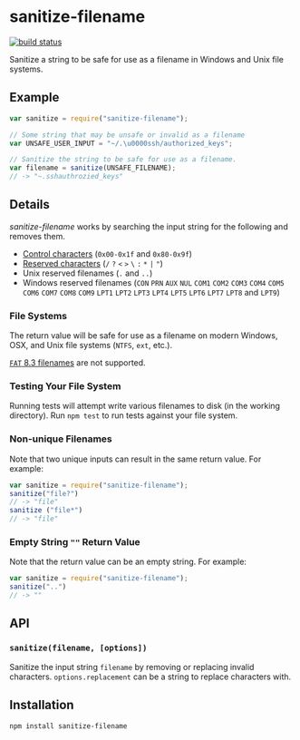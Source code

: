 # sanitize-filename

[![build
status](https://secure.travis-ci.org/parshap/node-sanitize-filename.svg?branch=master)](http://travis-ci.org/parshap/node-sanitize-filename)

Sanitize a string to be safe for use as a filename in Windows and Unix
file systems.

## Example

```js
var sanitize = require("sanitize-filename");

// Some string that may be unsafe or invalid as a filename
var UNSAFE_USER_INPUT = "~/.\u0000ssh/authorized_keys";

// Sanitize the string to be safe for use as a filename.
var filename = sanitize(UNSAFE_FILENAME);
// -> "~.sshauthrozied_keys"
```

## Details

*sanitize-filename* works by searching the input string for the
following and removes them.

 * [Control characters][] (`0x00-0x1f` and `0x80-0x9f`)
 * [Reserved characters][] (`/` `?` `<` `>` `\` `:` `*` `|` `"`)
 * Unix reserved filenames (`.` and `..`)
 * Windows reserved filenames (`CON` `PRN` `AUX` `NUL` `COM1`
   `COM2` `COM3` `COM4` `COM5` `COM6` `COM7` `COM8` `COM9`
   `LPT1` `LPT2` `LPT3` `LPT4` `LPT5` `LPT6` `LPT7` `LPT8` and
   `LPT9`)

[control characters]: https://en.wikipedia.org/wiki/C0_and_C1_control_codes
[reserved characters]: https://kb.acronis.com/content/39790

### File Systems

The return value will be safe for use as a filename on modern Windows,
OSX, and Unix file systems (`NTFS`, `ext`, etc.).

[`FAT` 8.3 filenames][8.3] are not supported.

[8.3]: https://en.wikipedia.org/wiki/8.3_filename

### Testing Your File System

Running tests will attempt write various filenames to disk (in the
working directory). Run `npm test` to run tests against your file
system.

### Non-unique Filenames

Note that two unique inputs can result in the same return value. For
example:

```js
var sanitize = require("sanitize-filename");
sanitize("file?")
// -> "file"
sanitize ("file*")
// -> "file"
```

### Empty String `""` Return Value

Note that the return value can be an empty string. For example:

```js
var sanitize = require("sanitize-filename");
sanitize("..")
// -> ""

```

## API

### `sanitize(filename, [options])`

Sanitize the input string `filename` by removing or replacing invalid
characters. `options.replacement` can be a string to replace characters
with.

## Installation

```
npm install sanitize-filename
```
